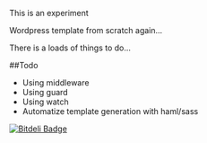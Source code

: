 This is an experiment

Wordpress template from scratch again...

There is a loads of things to do...

##Todo

- Using middleware
- Using guard
- Using watch
- Automatize template generation with haml/sass



[![Bitdeli Badge](https://d2weczhvl823v0.cloudfront.net/szines/a-wordpress-template/trend.png)](https://bitdeli.com/free "Bitdeli Badge")

